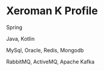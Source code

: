 # Xeroman K Profile

Spring

Java, Kotlin

MySql, Oracle, Redis, Mongodb

RabbitMQ, ActiveMQ, Apache Kafka

